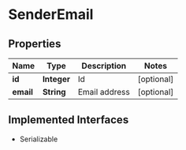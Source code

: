 

# SenderEmail


## Properties

| Name | Type | Description | Notes |
|------------ | ------------- | ------------- | -------------|
|**id** | **Integer** | Id |  [optional] |
|**email** | **String** | Email address |  [optional] |


## Implemented Interfaces

* Serializable



